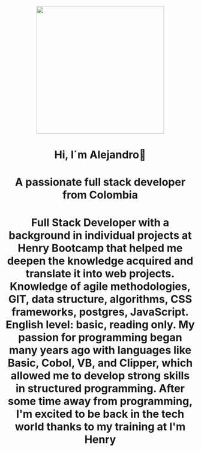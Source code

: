 <div id="header"align="center">
  <img src="https://media.giphy.com/media/MeJgB3yMMwIaHmKD4z/giphy.gif" width="340"/>
   <h1 align="center"> Hi, I´m Alejandro👋</h1>
  <h1 align="center"> A passionate full stack developer from Colombia </h1>
  <h1 align="center"> Full Stack Developer with a background in individual projects at Henry Bootcamp that helped me deepen the knowledge acquired and translate it into web projects. Knowledge of agile methodologies, GIT, data structure, algorithms, CSS frameworks, postgres, JavaScript. English level: basic, reading only. My passion for programming began many years ago with languages ​​like Basic, Cobol, VB, and Clipper, which allowed me to develop strong skills in structured programming. After some time away from programming, I'm excited to be back in the tech world thanks to my training at I'm Henry </h1>  
</div>
